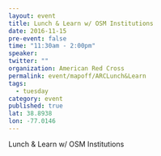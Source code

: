 ```yaml
---
layout: event
title: Lunch & Learn w/ OSM Institutions
date: 2016-11-15
pre-event: false
time: "11:30am - 2:00pm"
speaker: 
twitter: ""
organization: American Red Cross
permalink: event/mapoff/ARCLunch&Learn
tags: 
  - tuesday
category: event
published: true
lat: 38.8938
lon: -77.0146
---
```


Lunch & Learn w/ OSM Institutions
